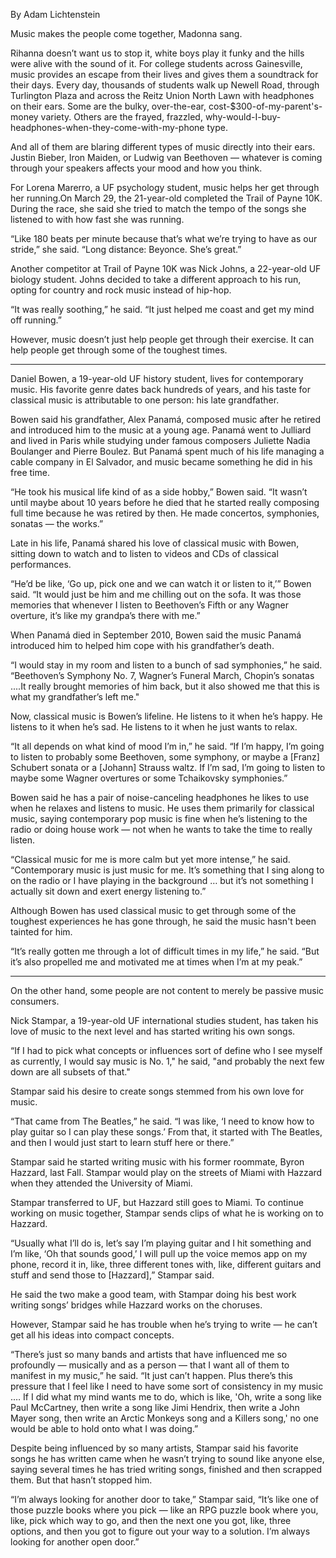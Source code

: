 By Adam Lichtenstein
 
Music makes the people come together, Madonna sang.

Rihanna doesn’t want us to stop it, white boys play it funky and the hills were alive with the sound of it.
For college students across Gainesville, music provides an escape from their lives and gives them a soundtrack for their days. 
Every day, thousands of students walk up Newell Road, through Turlington Plaza and across the Reitz Union North Lawn with headphones on their ears. Some are the bulky, over-the-ear, cost-$300-of-my-parent's-money variety. Others are the frayed, frazzled, why-would-I-buy-headphones-when-they-come-with-my-phone type.

And all of them are blaring different types of music directly into their ears. Justin Bieber, Iron Maiden, or Ludwig van Beethoven — whatever is coming through your speakers affects your mood and how you think.

For Lorena Marerro, a UF psychology student, music helps her get through her running.On March 29, the 21-year-old completed the Trail of Payne 10K. During the race, she said she tried to match the tempo of the songs she listened to with how fast she was running.

“Like 180 beats per minute because that’s what we’re trying to have as our stride,” she said. “Long distance: Beyonce. She’s great.”

Another competitor at Trail of Payne 10K was Nick Johns, a 22-year-old UF biology student. Johns decided to take a different approach to his run, opting for country and rock music instead of hip-hop.

“It was really soothing,” he said. “It just helped me coast and get my mind off running.”

However, music doesn’t just help people get through their exercise. It can help people get through some of the toughest times.
***

Daniel Bowen, a 19-year-old UF history student, lives for contemporary music. His favorite genre dates back hundreds of years, and his taste for classical music is attributable to one person: his late grandfather.

Bowen said his grandfather, Alex Panamá, composed music after he retired and introduced him to the music at a young age. Panamá went to Julliard and lived in Paris while studying under famous composers Juliette Nadia Boulanger and Pierre Boulez. But Panamá spent much of his life managing a cable company in El Salvador, and music became something he did in his free time.

“He took his musical life kind of as a side hobby,” Bowen said. “It wasn’t until maybe about 10 years before he died that he started really composing full time because he was retired by then. He made concertos, symphonies, sonatas — the works.”

Late in his life, Panamá shared his love of classical music with Bowen, sitting down to watch and to listen to videos and CDs of classical performances.

“He’d be like, ‘Go up, pick one and we can watch it or listen to it,’” Bowen said. “It would just be him and me chilling out on the sofa. It was those memories that whenever I listen to Beethoven’s Fifth or any Wagner overture, it’s like my grandpa’s there with me.”

When Panamá died in September 2010, Bowen said the music Panamá introduced him to helped him cope with his grandfather’s death.

“I would stay in my room and listen to a bunch of sad symphonies,” he said. “Beethoven’s Symphony No. 7, Wagner’s Funeral March, Chopin’s sonatas ....It really brought memories of him back, but it also showed me that this is what my grandfather’s left me."

Now, classical music is Bowen’s lifeline. He listens to it when he’s happy. He listens to it when he’s sad. He listens to it when he just wants to relax.

“It all depends on what kind of mood I’m in,” he said. “If I’m happy, I’m going to listen to probably some Beethoven, some symphony, or maybe a [Franz] Schubert sonata or a [Johann] Strauss waltz. If I’m sad, I’m going to listen to maybe some Wagner overtures or some Tchaikovsky symphonies.”

Bowen said he has a pair of noise-canceling headphones he likes to use when he relaxes and listens to music. He uses them primarily for classical music, saying contemporary pop music is fine when he’s listening to the radio or doing house work — not when he wants to take the time to really listen.

“Classical music for me is more calm but yet more intense,” he said. “Contemporary music is just music for me. It’s something that I sing along to on the radio or I have playing in the background … but it’s not something I actually sit down and exert energy listening to.”

Although Bowen has used classical music to get through some of the toughest experiences he has gone through, he said the music hasn't been tainted for him.

“It’s really gotten me through a lot of difficult times in my life,” he said. “But it’s also propelled me and motivated me at times when I’m at my peak.”

***

On the other hand, some people are not content to merely be passive music consumers. 

Nick Stampar, a 19-year-old UF international studies student, has taken his love of music to the next level and has started writing his own songs.

“If I had to pick what concepts or influences sort of define who I see myself as currently, I would say music is No. 1," he said, "and probably the next few down are all subsets of that." 

Stampar said his desire to create songs stemmed from his own love for music.

“That came from The Beatles,” he said. “I was like, ‘I need to know how to play guitar so I can play these songs.’ From that, it started with The Beatles, and then I would just start to learn stuff here or there.”

Stampar said he started writing music with his former roommate, Byron Hazzard, last Fall. Stampar would play on the streets of Miami with Hazzard when they attended the University of Miami.

Stampar transferred to UF, but Hazzard still goes to Miami. To continue working on music together, Stampar sends clips of what he is working on to Hazzard.

“Usually what I’ll do is, let’s say I’m playing guitar and I hit something and I’m like, ‘Oh that sounds good,’ I will pull up the voice memos app on my phone, record it in, like, three different tones with, like, different guitars and stuff and send those to [Hazzard],” Stampar said. 

He said the two make a good team, with Stampar doing his best work writing songs’ bridges while Hazzard works on the choruses. 

However, Stampar said he has trouble when he’s trying to write — he can’t get all his ideas into compact concepts.

“There’s just so many bands and artists that have influenced me so profoundly — musically and as a person — that I want all of them to manifest in my music,” he said. “It just can’t happen. Plus there’s this pressure that I feel like I need to have some sort of consistency in my music .… If I did what my mind wants me to do, which is like, 'Oh, write a song like Paul McCartney, then write a song like Jimi Hendrix, then write a John Mayer song, then write an Arctic Monkeys song and a Killers song,' no one would be able to hold onto what I was doing.”

Despite being influenced by so many artists, Stampar said his favorite songs he has written came when he wasn’t trying to sound like anyone else, saying several times he has tried writing songs, finished and then scrapped them. But that hasn’t stopped him.

“I’m always looking for another door to take,” Stampar said, “It’s like one of those puzzle books where you pick — like an RPG puzzle book where you, like, pick which way to go, and then the next one you got, like, three options, and then you got to figure out your way to a solution. I’m always looking for another open door.”
